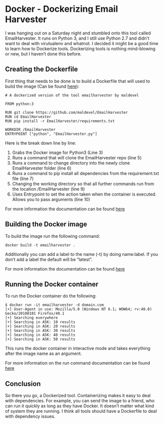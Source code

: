# Docker - Dockerizing Email Harvester

I was hanging out on a Saturday night and stumbled onto this tool called EmailHarvester. It runs on Python 3, and I still use Python 2.7 and didn’t want to deal with virutualenv and whatnot. I decided it might be a good time to learn how to Dockerize tools. Dockerizing tools is nothing mind-blowing or new, but I haven’t done this before.

## Creating the Dockerfile

First thing that needs to be done is to build a Dockerfile that will used to build the image (Can be found [here](https://github.com/sneakerhax/Arsenal/blob/main/Containers/Emailharvester/Dockerfile)):

```
# A dockerized version of the tool emailharvester by maldevel

FROM python:3

RUN git clone https://github.com/maldevel/EmailHarvester
RUN cd EmailHarvester
RUN pip install -r EmailHarvester/requirements.txt

WORKDIR /EmailHarvester
ENTRYPOINT ["python", "EmailHarvester.py"]
```

Here is the break down line by line:

1. Grabs the Docker image for Python3 (Line 3)
2. Runs a command that will clone the EmailHarvester repo (line 5)
3. Runs a command to change directory into the newly clone EmailHarvester folder (line 6)
4. Runs a command to pip install all dependencies from the requirement.txt file (line 7)
5. Changing the working directory so that all further commands run from the location /EmailHarvester (line 9)
6. Uses Entrypoint to set the action taken when the container is executed. Allows you to pass arguments (line 10)

For more information the documentation can be found [here](https://docs.docker.com/engine/reference/builder/)

## Building the Docker image

To build the image run  the following command:

```
docker build -t emailharvester .
```

Additionally you can add a label to the name (-t) by doing name:label. If you don’t add a label the default will be “latest”.

For more information the documentation can be found [here](https://docs.docker.com/engine/reference/commandline/build/)

## Running the Docker container

To run the Docker container do the following:

```
$ docker run -it emailharvester -d domain.com
[+] User-Agent in use: Mozilla/5.0 (Windows NT 6.1; WOW64; rv:40.0) Gecko/20100101 Firefox/40.1
[+] Searching everywhere
[+] Searching in ASK: 10 results
[+] Searching in ASK: 20 results
[+] Searching in ASK: 30 results
[+] Searching in ASK: 40 results
[+] Searching in ASK: 50 results
```

This runs the docker container in interactive mode and takes everything after the image name as an argument.

For more information on the run command documentation can be found [here](https://docs.docker.com/engine/reference/commandline/run/)

## Conclusion

So there you go, a Dockerized tool. Containerizing makes it easy to deal with dependencies. For example, you can send the image to a friend, who can run it quickly as long as they have Docker. It doesn’t matter what kind of system they are running. I think all tools should have a Dockerfile to deal with dependency issues.
